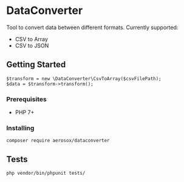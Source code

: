 # DataConverter

Tool to convert data between different formats. Currently supported:
- CSV to Array
- CSV to JSON

## Getting Started
```
$transform = new \DataConverter\CsvToArray($csvFilePath);
$data = $transform->transform();
```


### Prerequisites
- PHP 7+

### Installing

```
composer require aerosox/dataconverter
```

## Tests

```
php vendor/bin/phpunit tests/
```
